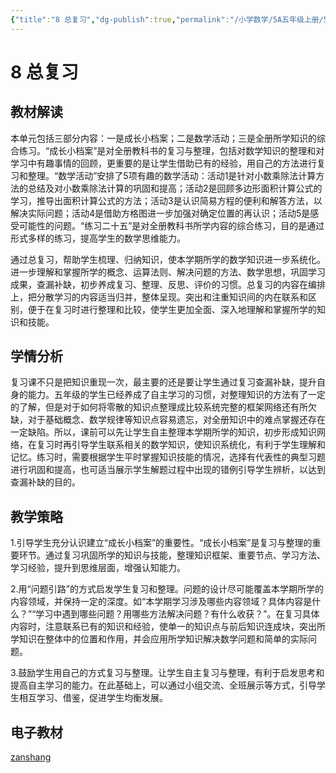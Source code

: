 ```yaml
---
{"title":"8 总复习","dg-publish":true,"permalink":"/小学数学/5A五年级上册/5a-8/","dgPassFrontmatter":true}
---
```



# 8 总复习

## 教材解读

本单元包括三部分内容：一是成长小档案；二是数学活动；三是全册所学知识的综合练习。“成长小档案”是对全册教科书的复习与整理，包括对数学知识的整理和对学习中有趣事情的回顾，更重要的是让学生借助已有的经验，用自己的方法进行复习和整理。“数学活动”安排了5项有趣的数学活动：活动1是针对小数乘除法计算方法的总结及对小数乘除法计算的巩固和提高；活动2是回顾多边形面积计算公式的学习，推导出面积计算公式的方法；活动3是认识简易方程的便利和解答方法，以解决实际问题；活动4是借助方格图进一步加强对确定位置的再认识；活动5是感受可能性的问题。“练习二十五”是对全册教科书所学内容的综合练习，目的是通过形式多样的练习，提高学生的数学思维能力。

通过总复习，帮助学生梳理、归纳知识，使本学期所学的数学知识进一步系统化。进一步理解和掌握所学的概念、运算法则、解决问题的方法、数学思想，巩固学习成果，查漏补缺，初步养成复习、整理、反思、评价的习惯。总复习的内容在编排上，把分散学习的内容适当归并，整体呈现。突出和注重知识间的内在联系和区别，便于在复习时进行整理和比较，使学生更加全面、深入地理解和掌握所学的知识和技能。

## 学情分析

复习课不只是把知识重现一次，最主要的还是要让学生通过复习查漏补缺，提升自身的能力。五年级的学生已经养成了自主学习的习惯，对整理知识的方法有了一定的了解，但是对于如何将零散的知识点整理成比较系统完整的框架网络还有所欠缺，对于基础概念、数学规律等知识点容易遗忘，对全册知识中的难点掌握还存在一定缺陷。所以，课前可以先让学生自主整理本学期所学的知识，初步形成知识网络，在复习时再引导学生联系相关的数学知识，使知识系统化，有利于学生理解和记忆。练习时，需要根据学生平时掌握知识技能的情况，选择有代表性的典型习题进行巩固和提高，也可适当展示学生解题过程中出现的错例引导学生辨析，以达到查漏补缺的目的。

## 教学策略

1.引导学生充分认识建立“成长小档案”的重要性。“成长小档案”是复习与整理的重要环节。通过复习巩固所学的知识与技能，整理知识框架、重要节点、学习方法、学习经验，提升到思维层面，增强认知能力。

2.用“问题引路”的方式启发学生复习和整理。问题的设计尽可能覆盖本学期所学的内容领域，并保持一定的深度。如“本学期学习涉及哪些内容领域？具体内容是什么？”“学习中遇到哪些问题？用哪些方法解决问题？有什么收获？”。在复习具体内容时，注意联系已有的知识和经验，使单一的知识点与前后知识连成块，突出所学知识在整体中的位置和作用，并会应用所学知识解决数学问题和简单的实际问题。

3.鼓励学生用自己的方式复习与整理。让学生自主复习与整理，有利于启发思考和提高自主学习的能力。在此基础上，可以通过小组交流、全班展示等方式，引导学生相互学习、借鉴，促进学生均衡发展。

## 电子教材

<Epep grade="xxsx5a" :pep="1221001501141" :pages="109" :paged="115" ></Epep>

[zanshang](../res/zanshang.md ':include')